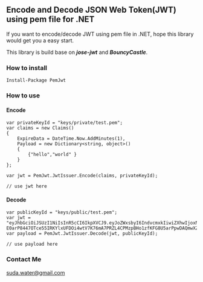## Encode and Decode JSON Web Token(JWT) using pem file for .NET

If you want to encode/decode JWT using pem file in .NET, hope this library would get you a easy start.

This library is build base on ***jose-jwt*** and ***BouncyCastle***.

###  How to install
```
Install-Package PemJwt
```

###  How to use

#### Encode

```
var privateKeyId = "keys/private/test.pem";
var claims = new Claims()
{
	ExpireData = DateTime.Now.AddMinutes(1),
	Payload = new Dictionary<string, object>()
	{
		{"hello","world" }
	}
};

var jwt = PemJwt.JwtIssuer.Encode(claims, privateKeyId);

// use jwt here
```

#### Decode

```
var publicKeyId = "keys/public/test.pem";
var jwt = "eyJhbGciOiJSUzI1NiIsInR5cCI6IkpXVCJ9.eyJoZWxsbyI6IndvcmxkIiwiZXhwIjoxNDkyMDc1Mzk2LCJpYXQiOjE0OTIwNzUzMzh9.PqhQJTjM9aCZxIsf2MmmfU-E0arP8447OTce55IRKYlxUFDOi4wtV7K76mA7PRZL4CPMzpBHo1zfKFG8U5arPpwDAQmwXZ692Unc9Zp8_4zfwQW348rClvQOWiDIWqcKrH9u5GrBOi6wQjPAxf8BeYJfX2iQYRmfXo8pPpHXWCQ";
var payload = PemJwt.JwtIssuer.Decode(jwt, publicKeyId);

// use payload here

```

### Contact Me
suda.water@gmail.com
